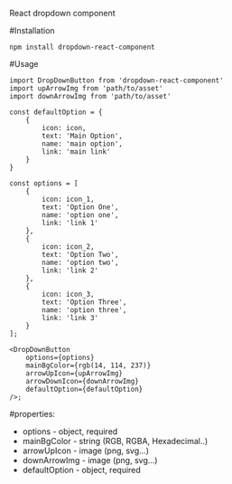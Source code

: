 React dropdown component

#Installation
```
npm install dropdown-react-component
```

#Usage

```
import DropDownButton from 'dropdown-react-component'
import upArrowImg from 'path/to/asset'
import downArrowImg from 'path/to/asset'

const defaultOption = {
    {
        icon: icon, 
        text: 'Main Option', 
        name: 'main option', 
        link: 'main link'
    }
}

const options = [
    {
        icon: icon_1, 
        text: 'Option One', 
        name: 'option one', 
        link: 'link 1'
    },
    {
        icon: icon_2, 
        text: 'Option Two', 
        name: 'option two', 
        link: 'link 2'
    },
    {
        icon: icon_3, 
        text: 'Option Three', 
        name: 'option three', 
        link: 'link 3'
    }
];

<DropDownButton 
    options={options} 
    mainBgColor={rgb(14, 114, 237)}
    arrowUpIcon={upArrowImg} 
    arrowDownIcon={downArrowImg}
    defaultOption={defaultOption}
/>;
```


#properties:
 - options - object, required
 - mainBgColor - string (RGB, RGBA, Hexadecimal..)
 - arrowUpIcon - image (png, svg...) 
 - downArrowImg - image (png, svg...)
 - defaultOption - object, required